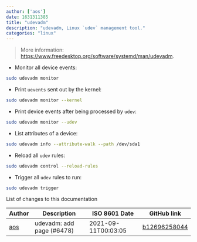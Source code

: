 ```yaml
---
author: ['aos']
date: 1631311385
title: "udevadm"
description: "udevadm, Linux `udev` management tool."
categories: "linux"
---
```

> More information: <https://www.freedesktop.org/software/systemd/man/udevadm>.

- Monitor all device events:

```bash
sudo udevadm monitor
```

- Print `uevents` sent out by the kernel:

```bash
sudo udevadm monitor --kernel
```

- Print device events after being processed by `udev`:

```bash
sudo udevadm monitor --udev
```

- List attributes of a device:

```bash
sudo udevadm info --attribute-walk --path /dev/sda1
```

- Reload all `udev` rules:

```bash
sudo udevadm control --reload-rules
```

- Trigger all `udev` rules to run:

```bash
sudo udevadm trigger
```
List of changes to this documentation


Author | Description | ISO 8601 Date | GitHub link
------|-----|-----|-----
[aos](mailto:aosdab@gmail.com) | udevadm: add page (#6478) | 2021-09-11T00:03:05 | [b12696258044](https://github.com/tldr-pages/tldr/commit/b1269625804476c084633d752ef9f25a4a073b41)

